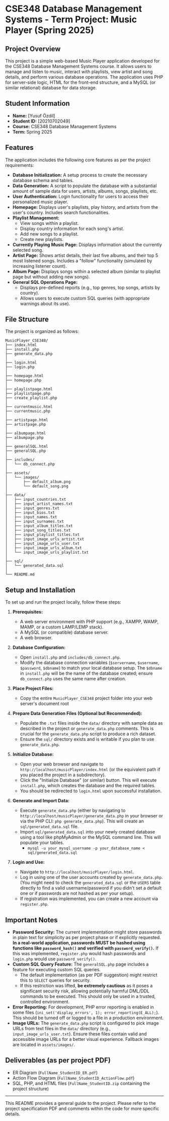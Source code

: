 # CSE348 Database Management Systems - Term Project: Music Player (Spring 2025)

## Project Overview

This project is a simple web-based Music Player application developed for the CSE348 Database Management Systems course. It allows users to manage and listen to music, interact with playlists, view artist and song details, and perform various database operations. The application uses PHP for server-side logic, HTML for the front-end structure, and a MySQL (or similar relational) database for data storage.

## Student Information

*   **Name:** [Yusuf Özdil]
*   **Student ID:** [20210702049]
*   **Course:** CSE348 Database Management Systems
*   **Term:** Spring 2025

## Features

The application includes the following core features as per the project requirements:

*   **Database Initialization:** A setup process to create the necessary database schema and tables.
*   **Data Generation:** A script to populate the database with a substantial amount of sample data for users, artists, albums, songs, playlists, etc.
*   **User Authentication:** Login functionality for users to access their personalized music player.
*   **Homepage:** Displays user's playlists, play history, and artists from the user's country. Includes search functionalities.
*   **Playlist Management:**
    *   View songs within a playlist.
    *   Display country information for each song's artist.
    *   Add new songs to a playlist.
    *   Create new playlists.
*   **Currently Playing Music Page:** Displays information about the currently selected song.
*   **Artist Page:** Shows artist details, their last five albums, and their top 5 most listened songs. Includes a "follow" functionality (simulated by increasing listener count).
*   **Album Page:** Displays songs within a selected album (similar to playlist page but without adding new songs).
*   **General SQL Operations Page:**
    *   Displays pre-defined reports (e.g., top genres, top songs, artists by country).
    *   Allows users to execute custom SQL queries (with appropriate warnings about its use).

## File Structure

The project is organized as follows:

```
MusicPlayer_CSE348/
├── index.html
├── install.php
├── generate_data.php
│
├── login.html
├── login.php
│
├── homepage.html
├── homepage.php
│
├── playlistpage.html
├── playlistpage.php
├── create_playlist.php
│
├── currentmusic.html
├── currentmusic.php
│
├── artistpage.html
├── artistpage.php
│
├── albumpage.html
├── albumpage.php
│
├── generalSQL.html
├── generalSQL.php
│
├── includes/
│   └── db_connect.php
│
├── assets/
│   └── images/
│       ├── default_album.png
│       └── default_song.png
│
├── data/
│   ├── input_countries.txt
│   ├── input_artist_names.txt
│   ├── input_genres.txt
│   ├── input_bios.txt
│   ├── input_names.txt
│   ├── input_surnames.txt
│   ├── input_album_titles.txt
│   ├── input_song_titles.txt
│   ├── input_playlist_titles.txt
│   ├── input_image_urls_artist.txt
│   ├── input_image_urls_user.txt
│   ├── input_image_urls_album.txt
│   └── input_image_urls_playlist.txt
│
├── sql/
│   └── generated_data.sql
│
└── README.md
```

## Setup and Installation

To set up and run the project locally, follow these steps:

1.  **Prerequisites:**
    *   A web server environment with PHP support (e.g., XAMPP, WAMP, MAMP, or a custom LAMP/LEMP stack).
    *   A MySQL (or compatible) database server.
    *   A web browser.

2.  **Database Configuration:**
    *   Open `install.php` and `includes/db_connect.php`.
    *   Modify the database connection variables (`$servername`, `$username`, `$password`, `$dbname`) to match your local database setup. The `$dbname` in `install.php` will be the name of the database created; ensure `db_connect.php` uses the same name after creation.

3.  **Place Project Files:**
    *   Copy the entire `MusicPlayer_CSE348` project folder into your web server's document root

4.  **Prepare Data Generation Files (Optional but Recommended):**
    *   Populate the `.txt` files inside the `data/` directory with sample data as described in the project or `generate_data.php` comments. This is crucial for the `generate_data.php` script to produce a rich dataset.
    *   Ensure the `sql/` directory exists and is writable if you plan to use `generate_data.php`.

5.  **Initialize Database:**
    *   Open your web browser and navigate to `http://localhost/musicPlayer/index.html` (or the equivalent path if you placed the project in a subdirectory).
    *   Click the "Initialize Database" (or similar) button. This will execute `install.php`, which creates the database and the required tables.
    *   You should be redirected to `login.html` upon successful installation.

6.  **Generate and Import Data:**
    *   Execute `generate_data.php` (either by navigating to `http://localhost/musicPlayer/generate_data.php` in your browser or via the PHP CLI: `php generate_data.php`). This will create an `sql/generated_data.sql` file.
    *   Import `sql/generated_data.sql` into your newly created database using a tool like phpMyAdmin or the MySQL command line. This will populate your tables.
        *   `mysql -u your_mysql_username -p your_database_name < sql/generated_data.sql`

7.  **Login and Use:**
    *   Navigate to `http://localhost/musicPlayer/login.html`.
    *   Log in using one of the user accounts created by `generate_data.php`. (You might need to check the `generated_data.sql` or the `USERS` table directly to find a valid username/password if you didn't set a default one or if passwords are not hashed as per your setup).
    *   If registration was implemented, you can create a new account via `register.php`.

## Important Notes

*   **Password Security:** The current implementation might store passwords in plain text for simplicity as per project phase or if explicitly requested. **In a real-world application, passwords MUST be hashed using functions like `password_hash()` and verified with `password_verify()`.** If this was implemented, `register.php` would hash passwords and `login.php` would use `password_verify()`.
*   **Custom SQL Query Feature:** The `generalSQL.php` page includes a feature for executing custom SQL queries.
    *   The default implementation (as per PDF suggestion) might restrict this to `SELECT` queries for security.
    *   If this restriction was lifted, **be extremely cautious** as it poses a significant security risk, allowing potentially harmful DML/DDL commands to be executed. This should only be used in a trusted, controlled environment.
*   **Error Reporting:** For development, PHP error reporting is enabled in some files (`ini_set('display_errors', 1); error_reporting(E_ALL);`). This should be turned off or logged to a file in a production environment.
*   **Image URLs:** The `generate_data.php` script is configured to pick image URLs from text files in the `data/` directory (e.g., `input_image_urls_user.txt`). Ensure these files contain valid and accessible image URLs for a better visual experience. Fallback images are located in `assets/images/`.

## Deliverables (as per project PDF)

*   ER Diagram (`FullName_StudentID_ER.pdf`)
*   Action Flow Diagram (`FullName_StudentID_ActionFlow.pdf`)
*   SQL, PHP, and HTML files (`FullName_StudentID.zip` containing the project structure)

---

This README provides a general guide to the project. Please refer to the project specification PDF and comments within the code for more specific details.